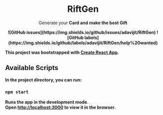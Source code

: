 <h1  align="center">
RiftGen
</h1>
<p align="center">
	Generate your <strong>Card<strong> and make the best <strong>Gift<strong>
</p>
<p align="center">
 ![GitHub issues](https://img.shields.io/github/issues/adavijit/RiftGen) ![GitHub labels](https://img.shields.io/github/labels/adavijit/RiftGen/help%20wanted)
</p>

This project was bootstrapped with [Create React App](https://github.com/facebook/create-react-app).

## Available Scripts

In the project directory, you can run:

### `npm start`

Runs the app in the development mode.<br />
Open [http://localhost:3000](http://localhost:3000) to view it in the browser.
